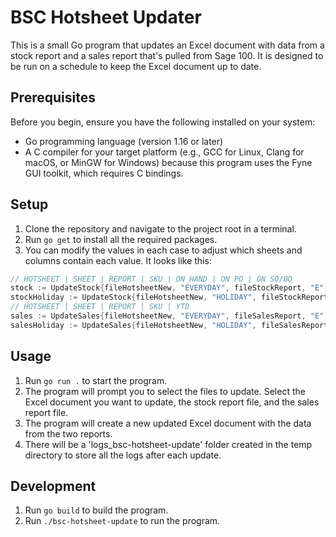 # BSC Hotsheet Updater

This is a small Go program that updates an Excel document with data from a stock report and a sales report that's pulled from Sage 100. It is designed to be run on a schedule to keep the Excel document up to date.

## Prerequisites

Before you begin, ensure you have the following installed on your system:

- Go programming language (version 1.16 or later)
- A C compiler for your target platform (e.g., GCC for Linux, Clang for macOS, or MinGW for Windows) because this program uses the Fyne GUI toolkit, which requires C bindings.

## Setup

1. Clone the repository and navigate to the project root in a terminal.
2. Run `go get` to install all the required packages.
3. You can modify the values in each case to adjust which sheets and columns contain each value. It looks like this:
``` go
// HOTSHEET | SHEET | REPORT | SKU | ON HAND | ON PO | ON SO/BO
stock := UpdateStock{fileHotsheetNew, "EVERYDAY", fileStockReport, "E", "F", "I", "K"}
stockHoliday := UpdateStock{fileHotsheetNew, "HOLIDAY", fileStockReport, "C", "D", "F", "H"}
// HOTSHEET | SHEET | REPORT | SKU | YTD
sales := UpdateSales{fileHotsheetNew, "EVERYDAY", fileSalesReport, "E", "P"}
salesHoliday := UpdateSales{fileHotsheetNew, "HOLIDAY", fileSalesReport, "C", "N"}
```

## Usage

1. Run `go run .` to start the program.
2. The program will prompt you to select the files to update. Select the Excel document you want to update, the stock report file, and the sales report file.
3. The program will create a new updated Excel document with the data from the two reports.
4. There will be a 'logs_bsc-hotsheet-update' folder created in the temp directory to store all the logs after each update.

## Development

1. Run `go build` to build the program.
2. Run `./bsc-hotsheet-update` to run the program.
